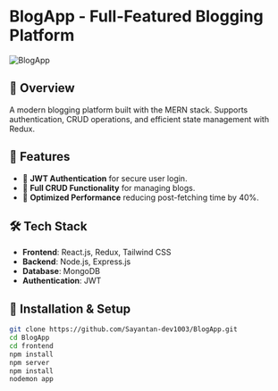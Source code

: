 # BlogApp - Full-Featured Blogging Platform

![BlogApp](https://img.shields.io/badge/Tech-MERN%20%7C%20Redux%20%7C%20JWT-red)

## 📌 Overview
A modern blogging platform built with the MERN stack. Supports authentication, CRUD operations, and efficient state management with Redux.

## 🚀 Features
- 🔐 **JWT Authentication** for secure user login.
- 📝 **Full CRUD Functionality** for managing blogs.
- 🚀 **Optimized Performance** reducing post-fetching time by 40%.

## 🛠 Tech Stack
- **Frontend**: React.js, Redux, Tailwind CSS
- **Backend**: Node.js, Express.js
- **Database**: MongoDB
- **Authentication**: JWT

## 🔧 Installation & Setup
```bash
git clone https://github.com/Sayantan-dev1003/BlogApp.git
cd BlogApp
cd frontend
npm install
npm server
npm install
nodemon app
